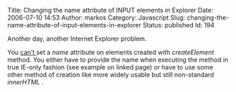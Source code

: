 Title: Changing the name attribute of INPUT elements in Explorer
Date: 2006-07-10 14:53
Author: markos
Category: Javascript
Slug: changing-the-name-attribute-of-input-elements-in-explorer
Status: published
Id: 194

<html>
 <body>
  <div>
   <p>
    Another day, another Internet Explorer problem.
   </p>
   <p>
    You
    <a href="http://msdn.microsoft.com/workshop/author/dhtml/reference/properties/name_2.asp">
     can’t
    </a>
    set a
    <em>
     name
    </em>
    attribute on elements created with
    <em>
     createElement
    </em>
    method. You either have to provide the name when executing the method in true IE-only fashion (see example on linked page) or have to use some other method of creation like more widely usable but still non-standard
    <em>
     innerHTML
    </em>
    .
   </p>
  </div>
 </body>
</html>